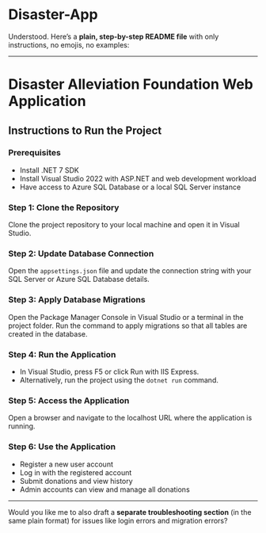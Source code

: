 # Disaster-App
Understood. Here’s a **plain, step-by-step README file** with only instructions, no emojis, no examples:

---

# Disaster Alleviation Foundation Web Application

## Instructions to Run the Project

### Prerequisites

* Install .NET 7 SDK
* Install Visual Studio 2022 with ASP.NET and web development workload
* Have access to Azure SQL Database or a local SQL Server instance

### Step 1: Clone the Repository

Clone the project repository to your local machine and open it in Visual Studio.

### Step 2: Update Database Connection

Open the `appsettings.json` file and update the connection string with your SQL Server or Azure SQL Database details.

### Step 3: Apply Database Migrations

Open the Package Manager Console in Visual Studio or a terminal in the project folder. Run the command to apply migrations so that all tables are created in the database.

### Step 4: Run the Application

* In Visual Studio, press F5 or click Run with IIS Express.
* Alternatively, run the project using the `dotnet run` command.

### Step 5: Access the Application

Open a browser and navigate to the localhost URL where the application is running.

### Step 6: Use the Application

* Register a new user account
* Log in with the registered account
* Submit donations and view history
* Admin accounts can view and manage all donations

---

Would you like me to also draft a **separate troubleshooting section** (in the same plain format) for issues like login errors and migration errors?
